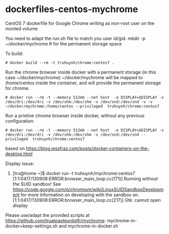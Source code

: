 dockerfiles-centos-mychrome
===========================

CentOS 7 dockerfile for Google Chrome writing as non-root user on the monted volume

You need to adapt the run.sh file to match you user id/gid.
mkdir -p ~/docker/mychrome # for the permanent storage space

To build:

    # docker build --rm -t truhuynh/chrome:centos7 .

Run the chrome browser inside docker with a permanent storage (in this case ~/docker/mychrome)
~/docker/mychrome will be mapped to /home/centos inside the container, and will provide the permanent storage for chrome.

    # docker run --rm -t --memory 512mb --net host  -e DISPLAY=$DISPLAY -v /dev/dri:/dev/dri -v /dev/shm:/dev/shm -v /dev/snd:/dev/snd -v -v ~/docker/mychrome:/home/centos --privileged  truhuynh/chrome:centos7 

Run a pristine chrome browser inside docker, without any previous configuration:

    # docker run --rm -t --memory 512mb --net host  -e DISPLAY=$DISPLAY -v /dev/dri:/dev/dri -v /dev/shm:/dev/shm -v /dev/snd:/dev/snd --privileged  truhuynh/chrome:centos7 

based on https://blog.jessfraz.com/posts/docker-containers-on-the-desktop.html


Display issue: 
1) [tru@home ~]$ docker run -t truhuynh/mychrome:centos7
[1:1:0417/130908:ERROR:browser_main_loop.cc(171)] Running without the SUID sandbox! See https://code.google.com/p/chromium/wiki/LinuxSUIDSandboxDevelopment for more information on developing with the sandbox on.
[1:1:0417/130908:ERROR:browser_main_loop.cc(217)] Gtk: cannot open display

Please use/adapt the provided scripts at https://github.com/truatpasteurdotfr/mychrome:
mychrome-in-docker+keep-settings.sh and mychrome-in-docker.sh 


